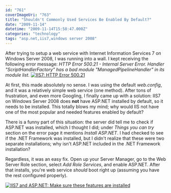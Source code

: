 ```yaml
---
id: "761"
coverImageUri: "763"
title: "Shouldn't Commonly Used Services Be Enabled By Default?"
date: "2009-11-14"
datetime: "2009-11-14T15:58:47.000Z"
categories: "technology"
tags: "asp.net,iis7,windows server 2008"
---
```


After trying to setup a web service with Internet Information Services 7 on Windows Server 2008, I was running into a wall. I kept receiving the following error message: _HTTP Error 500.21 - Internal Server Error. Handler "ScriptHandlerFactory" has a bad module "ManagedPipelineHandler" in its module list._ [![IIS7: HTTP Error 500.21](http://assets.brandonmartinez.com/brandonmartinez/2009/11/IIS7-Sucks-575x291.png "IIS7: HTTP Error 500.21")](http://assets.brandonmartinez.com/brandonmartinez/2009/11/IIS7-Sucks.png)

At first, this made absolutely no sense. I was using the default _web.config_, and it was a relatively simple web service (one method). After tons of frustration, and even more Googling, I finally came up with a solution: IIS7 on Windows Server 2008 does **not** have ASP.NET installed by default, so it needs to be installed. This totally blows my mind; why would IIS not have one of the most popular and needed features enabled by default?

There is a funny part of this situation: the server did tell me to check if ASP.NET was installed, which I thought I did; under _Things you can try_ section on the error page it mentions _Install ASP.NET_. I had checked to see if the .NET Framework was installed, but I didn't realize that these were two separate installations; why isn't ASP.NET included in the .NET Framework installation?

Regardless, it was an easy fix. Open up your Server Manager, go to the Web Server Role section, select _Add Role Services_, and enable ASP.NET. After that installs, you're web service _should_ boot right up (assuming you have the rest configured properly).

[![IIS7 and ASP.NET: Make sure these features are installed](http://assets.brandonmartinez.com/brandonmartinez/2009/11/IIS7-and-ASP.NET-575x415.png "IIS7 and ASP.NET: Make sure these features are installed")](http://assets.brandonmartinez.com/brandonmartinez/2009/11/IIS7-and-ASP.NET.png)
